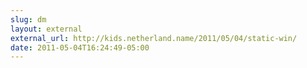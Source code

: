 ```yaml
---
slug: dm
layout: external
external_url: http://kids.netherland.name/2011/05/04/static-win/
date: 2011-05-04T16:24:49-05:00
---
```

